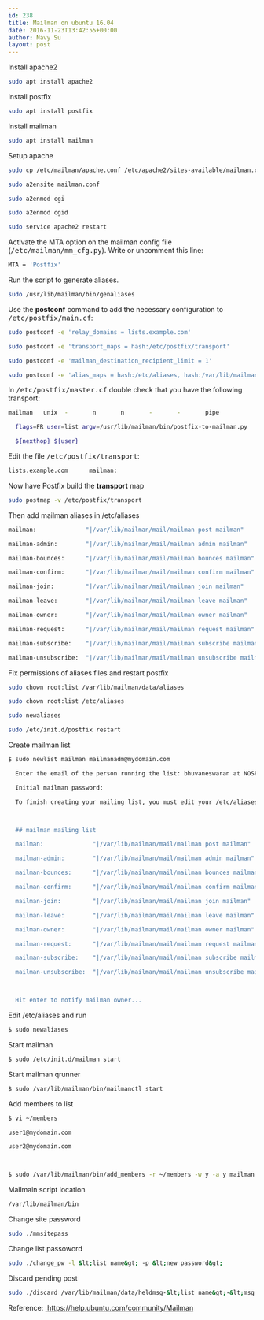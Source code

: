 ```yaml
---
id: 238
title: Mailman on ubuntu 16.04
date: 2016-11-23T13:42:55+00:00
author: Navy Su
layout: post
---
```

Install apache2

```bash
sudo apt install apache2
```

Install postfix

```bash
sudo apt install postfix
```

Install mailman

```bash
sudo apt install mailman
```

Setup apache

```bash
sudo cp /etc/mailman/apache.conf /etc/apache2/sites-available/mailman.conf

sudo a2ensite mailman.conf

sudo a2enmod cgi

sudo a2enmod cgid

sudo service apache2 restart
```

Activate the MTA option on the mailman config file (<tt>/etc/mailman/mm_cfg.py</tt>). Write or uncomment this line: 

```bash
MTA = 'Postfix'
```

Run the script to generate aliases.

```bash
sudo /usr/lib/mailman/bin/genaliases
```

Use the **postconf** command to add the necessary configuration to <tt>/etc/postfix/main.cf</tt>:

```bash
sudo postconf -e 'relay_domains = lists.example.com'

sudo postconf -e 'transport_maps = hash:/etc/postfix/transport'

sudo postconf -e 'mailman_destination_recipient_limit = 1'

sudo postconf -e 'alias_maps = hash:/etc/aliases, hash:/var/lib/mailman/data/aliases'
```

In <tt>/etc/postfix/master.cf</tt> double check that you have the following transport:

```bash
mailman   unix  -       n       n       -       -       pipe

  flags=FR user=list argv=/usr/lib/mailman/bin/postfix-to-mailman.py

  ${nexthop} ${user}
```

Edit the file <tt>/etc/postfix/transport</tt>:

```bash
lists.example.com      mailman:
```

Now have Postfix build the **transport** map

```bash
sudo postmap -v /etc/postfix/transport
```

Then add mailman aliases in /etc/aliases

```bash
mailman:              "|/var/lib/mailman/mail/mailman post mailman"

mailman-admin:        "|/var/lib/mailman/mail/mailman admin mailman"

mailman-bounces:      "|/var/lib/mailman/mail/mailman bounces mailman"

mailman-confirm:      "|/var/lib/mailman/mail/mailman confirm mailman"

mailman-join:         "|/var/lib/mailman/mail/mailman join mailman"

mailman-leave:        "|/var/lib/mailman/mail/mailman leave mailman"

mailman-owner:        "|/var/lib/mailman/mail/mailman owner mailman"

mailman-request:      "|/var/lib/mailman/mail/mailman request mailman"

mailman-subscribe:    "|/var/lib/mailman/mail/mailman subscribe mailman"

mailman-unsubscribe:  "|/var/lib/mailman/mail/mailman unsubscribe mailman"
```

Fix permissions of aliases files and restart postfix

```bash
sudo chown root:list /var/lib/mailman/data/aliases

sudo chown root:list /etc/aliases

sudo newaliases

sudo /etc/init.d/postfix restart


```

Create mailman list

```bash
$ sudo newlist mailman mailmanadm@mydomain.com

  Enter the email of the person running the list: bhuvaneswaran at NOSPAM gmail.com

  Initial mailman password:

  To finish creating your mailing list, you must edit your /etc/aliases (orequivalent) file by adding the following lines, and possibly running the `newaliases' program:



  ## mailman mailing list

  mailman:              "|/var/lib/mailman/mail/mailman post mailman"

  mailman-admin:        "|/var/lib/mailman/mail/mailman admin mailman"

  mailman-bounces:      "|/var/lib/mailman/mail/mailman bounces mailman"

  mailman-confirm:      "|/var/lib/mailman/mail/mailman confirm mailman"

  mailman-join:         "|/var/lib/mailman/mail/mailman join mailman"

  mailman-leave:        "|/var/lib/mailman/mail/mailman leave mailman"

  mailman-owner:        "|/var/lib/mailman/mail/mailman owner mailman"

  mailman-request:      "|/var/lib/mailman/mail/mailman request mailman"

  mailman-subscribe:    "|/var/lib/mailman/mail/mailman subscribe mailman"

  mailman-unsubscribe:  "|/var/lib/mailman/mail/mailman unsubscribe mailman"



  Hit enter to notify mailman owner...
```

Edit /etc/aliases and run

```bash
$ sudo newaliases
```

Start mailman

```bash
$ sudo /etc/init.d/mailman start
```

Start mailman qrunner

```bash
$ sudo /var/lib/mailman/bin/mailmanctl start
```

Add members to list

```bash
$ vi ~/members

user1@mydomain.com

user2@mydomain.com



$ sudo /var/lib/mailman/bin/add_members -r ~/members -w y -a y mailman
```

Mailmain script location

```bash
/var/lib/mailman/bin
```

Change site password

```bash
sudo ./mmsitepass
```

Change list passoword

```bash
sudo ./change_pw -l &lt;list name&gt; -p &lt;new password&gt;
```

Discard pending post

```bash
sudo ./discard /var/lib/mailman/data/heldmsg-&lt;list name&gt;-&lt;msg number&gt;.pck
```

Reference: <a href="https://help.ubuntu.com/community/Mailman" target="_blank"> https://help.ubuntu.com/community/Mailman</a>